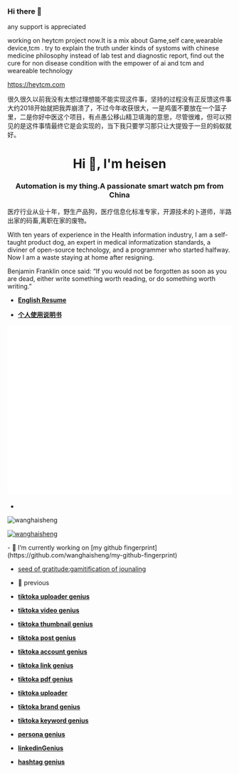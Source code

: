 ### Hi there 👋

any support is appreciated

working on heytcm project now.It is a mix  about Game,self care,wearable device,tcm . try to explain the truth under kinds of systoms with chinese medicine philosophy instead of lab test and diagnostic report, find out the cure for non disease condition with the empower of ai and tcm and weareable technology

https://heytcm.com

很久很久以前我没有太想过理想能不能实现这件事，坚持的过程没有正反馈这件事大约2018开始就把我弄崩溃了，不过今年收获很大，一是鸡蛋不要放在一个篮子里，二是你好中医这个项目，有点愚公移山精卫填海的意思，尽管很难，但可以预见的是这件事情最终它是会实现的，当下我只要学习那只让大提毁于一旦的蚂蚁就好。



<h1 align="center">Hi 👋, I'm heisen</h1>
<h3 align="center">Automation is my thing.A passionate smart watch pm from China</h3>
医疗行业从业十年，野生产品狗，医疗信息化标准专家，开源技术的卜道师，半路出家的码畜,离职在家的废物。

With ten years of experience in the Health information  industry, I am a self-taught product dog, an expert in medical informatization standards, a diviner of open-source technology, and a programmer who started halfway. Now I am a waste staying at home after resigning.


Benjamin Franklin once said: “If you would not be forgotten as soon as you are dead, either write something worth reading, or do something worth writing.”

- [**English Resume**](https://wanghaisheng-github-io.vercel.app/blog/resume-english)
  
- [**个人使用说明书**](https://wanghaisheng-github-io.vercel.app/blog/resume)



<picture>
  <img src="/github-metrics.svg" alt="Metrics">
</picture>



- 
<p align="left"> <img src="https://komarev.com/ghpvc/?username=wanghaisheng&label=Profile%20views&color=0e75b6&style=flat" alt="wanghaisheng" /> </p>

<p align="left"> <a href="https://github.com/ryo-ma/github-profile-trophy"><img src="https://github-profile-trophy.vercel.app/?username=wanghaisheng&theme=matrix" alt="wanghaisheng" /></a> </p>
- 🔭 I’m currently working on [my github fingerprint](https://github.com/wanghaisheng/my-github-fingerprint)
 
- [seed of gratitude:gamitification of jounaling](https://github.com/wanghaisheng/seed-of-gratitude)
  
- 🔭 previous
  
- [**tiktoka uploader genius**](https://github.com/wanghaisheng/tiktoka-studio-uploader-app)
- [**tiktoka video genius**](https://github.com/wanghaisheng/video-genius)
- [**tiktoka thumbnail genius**](https://github.com/wanghaisheng/thumnail-geniuous)
- [**tiktoka post genius**](https://github.com/wanghaisheng/post-genious)
- [**tiktoka account genius**](https://github.com/wanghaisheng/social-account-genious)
- [**tiktoka link genius**](https://github.com/wanghaisheng/link-genious)
- [**tiktoka pdf genius**](https://github.com/wanghaisheng/pdf-genious)
- [**tiktoka uploader**](https://github.com/wanghaisheng/youtube-auto-upload)
- [**tiktoka brand genius**](https://github.com/wanghaisheng/brand-genious)
- [**tiktoka keyword genius**](https://github.com/wanghaisheng/keyword-genius)
- [**persona genius**](https://github.com/wanghaisheng/persona-account-genius/tree/master)
- [**linkedinGenius**](https://github.com/wanghaisheng/linkedinGenius/tree/master)
- [**hashtag genius**](https://github.com/wanghaisheng/hashtag-genius/blob/main/README.md)
